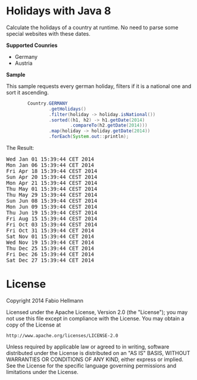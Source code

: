 Holidays with Java 8
========

Calculate the holidays of a country at runtime. No need to parse some special websites with these dates.


**Supported Counries**
 - Germany
 - Austria

**Sample**

This sample requests every german holiday, filters if it is a national one and sort it ascending.

```java
		Country.GERMANY
				.getHolidays()
				.filter(holiday -> holiday.isNational())
				.sorted((h1, h2) -> h1.getDate(2014)
						.compareTo(h2.getDate(2014)))
				.map(holiday -> holiday.getDate(2014))
				.forEach(System.out::println);
```

The Result:
<pre>Wed Jan 01 15:39:44 CET 2014
Mon Jan 06 15:39:44 CET 2014
Fri Apr 18 15:39:44 CEST 2014
Sun Apr 20 15:39:44 CEST 2014
Mon Apr 21 15:39:44 CEST 2014
Thu May 01 15:39:44 CEST 2014
Thu May 29 15:39:44 CEST 2014
Sun Jun 08 15:39:44 CEST 2014
Mon Jun 09 15:39:44 CEST 2014
Thu Jun 19 15:39:44 CEST 2014
Fri Aug 15 15:39:44 CEST 2014
Fri Oct 03 15:39:44 CEST 2014
Fri Oct 31 15:39:44 CET 2014
Sat Nov 01 15:39:44 CET 2014
Wed Nov 19 15:39:44 CET 2014
Thu Dec 25 15:39:44 CET 2014
Fri Dec 26 15:39:44 CET 2014
Sat Dec 27 15:39:44 CET 2014</pre>

License
=======
Copyright 2014 Fabio Hellmann

Licensed under the Apache License, Version 2.0 (the "License");
you may not use this file except in compliance with the License.
You may obtain a copy of the License at

    http://www.apache.org/licenses/LICENSE-2.0

Unless required by applicable law or agreed to in writing, software
distributed under the License is distributed on an "AS IS" BASIS,
WITHOUT WARRANTIES OR CONDITIONS OF ANY KIND, either express or implied.
See the License for the specific language governing permissions and
limitations under the License.
